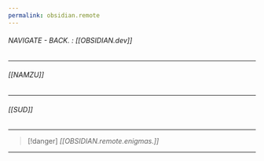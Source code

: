 ```yaml
---
permalink: obsidian.remote
---
```


###### NAVIGATE - BACK. : [[OBSIDIAN.dev]]
---
###### [[NAMZU]]





---
###### [[SUD]]




---
>[!danger] *[[OBSIDIAN.remote.enigmas.]]*
----
